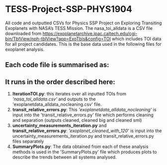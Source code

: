 # TESS-Project-SSP-PHYS1904
All code and outputted CSVs for Physics SSP Project on Exploring Transiting Exoplanets with NASA’s TESS Mission. The nasa_toi_alldata is a CSV file downloaded from https://exoplanetarchive.ipac.caltech.edu/cgi-bin/TblView/nph-tblView?app=ExoTbls&config=TOI which includes TOI data for all project candidates. This is the base data used in the following files for exoplanet analysis.

## Each code file is summarised as:


## It runs in the order described here:
1. **IterationTOI.py**: this iterates over all inputted TOIs from *'nasa_toi_alldata.csv'* and outputs to the 'exoplanetdata_alldata_nocleaning.csv' file.
2. **transit_relative_errors.py**: This *'exoplanetdata_alldata_nocleaning'* is input into the 'transit_relative_errors.py' file which performs cleaning and separation (outputs cleaned, cleaned big and cleaned sml)
3. **uncertainty_measurements_iteration.py** and **transit_relative_errors.py**: *'exoplanet_cleaned_with_120'* is input into the uncertainty_measurements_iteration.py and transit_relative_errors.py files separately
4. **SummaryPlots.py**: The data obtained from each of these analysis methods is used in the 'SummaryPlots.py' file which produces plots to describe the trends between all systems analysed.
